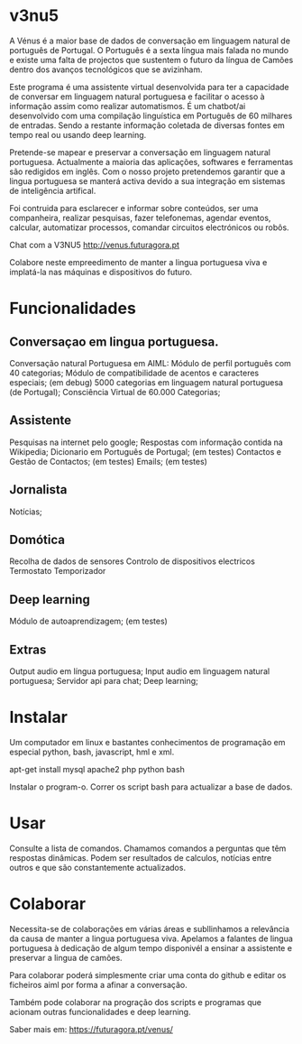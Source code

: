 # v3nu5

A Vénus é a maior base de dados de conversação em linguagem natural de português de Portugal. O Português é a sexta língua mais falada no mundo e existe uma falta de projectos que sustentem o futuro da língua de Camões dentro dos avanços tecnológicos que se avizinham.

Este programa é uma assistente virtual desenvolvida para ter a capacidade de conversar em linguagem natural portuguesa e facilitar o acesso à informação assim como realizar automatismos. É um chatbot/ai desenvolvido com uma compilação linguística em Português de 60 milhares de entradas. Sendo a restante informação coletada de diversas fontes em tempo real ou usando deep learning.

Pretende-se mapear e preservar a conversação em linguagem natural portuguesa. Actualmente a maioria das aplicações, softwares e ferramentas são redigidos em inglês. Com o nosso projeto pretendemos garantir que a lingua portuguesa se manterá activa devido a sua integração em sistemas de inteligência artifical. 

Foi contruida para esclarecer e informar sobre conteúdos, ser uma companheira, realizar pesquisas, fazer telefonemas, agendar eventos, calcular, automatizar processos, comandar circuitos electrónicos ou robôs.

Chat com a V3NU5 http://venus.futuragora.pt

Colabore neste empreedimento de manter a lingua portuguesa viva e implatá-la nas máquinas e dispositivos do futuro.

# Funcionalidades
## Conversaçao em lingua portuguesa.
Conversação natural Portuguesa em AIML:
Módulo de perfil português com 40 categorias;
Módulo de compatibilidade de acentos e caracteres especiais; (em debug)
5000 categorias em linguagem natural portuguesa (de Portugal);
Consciência Virtual de 60.000 Categorias;
## Assistente
Pesquisas na internet pelo google;
Respostas com informação contida na Wikipedia;
Dicionario em Português de Portugal; (em testes)
Contactos e Gestão de Contactos; (em testes)
Emails; (em testes)
## Jornalista
Notícias;
## Domótica
Recolha de dados de sensores
Controlo de dispositivos electricos
Termostato
Temporizador
## Deep learning
Módulo de autoaprendizagem; (em testes)
## Extras 
Output audio em língua portuguesa;
Input audio em linguagem natural portuguesa;
Servidor api para chat;
Deep learning;

# Instalar
Um computador em linux e bastantes conhecimentos de programação em especial python, bash, javascript, hml e xml.

apt-get install mysql apache2 php python bash

Instalar o program-o.
Correr os script bash para actualizar a base de dados.

# Usar

Consulte a lista de comandos. Chamamos comandos a perguntas que têm respostas dinâmicas. Podem ser resultados de calculos, notícias entre outros e que são constantemente actualizados.

# Colaborar
Necessita-se de colaborações em várias áreas e subllinhamos a relevância da causa de manter a lingua portuguesa viva. Apelamos a falantes de lingua portuguesa à dedicação de algum tempo disponivél a ensinar a assistente e preservar a lingua de camões.

Para colaborar poderá simplesmente criar uma conta do github e editar os ficheiros aiml por forma a afinar a conversação.

Também pode colaborar na progração dos scripts e programas que acionam outras funcionalidades e deep learning.

Saber mais em: https://futuragora.pt/venus/

